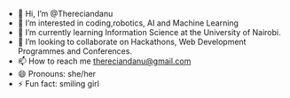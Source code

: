 - 👋 Hi, I’m @Thereciandanu
- 👀 I’m interested in coding,robotics, AI and Machine Learning
- 🌱 I’m currently learning Information Science at the University of Nairobi.
- 💞️ I’m looking to collaborate on Hackathons, Web Development Programmes and Conferences.
- 📫 How to reach me thereciandanu@gmail.com
- 😄 Pronouns: she/her
- ⚡ Fun fact: smiling girl

<!---
Thereciandanu/Thereciandanu is a ✨ special ✨ repository because its `README.md` (this file) appears on your GitHub profile.
You can click the Preview link to take a look at your changes.
--->

